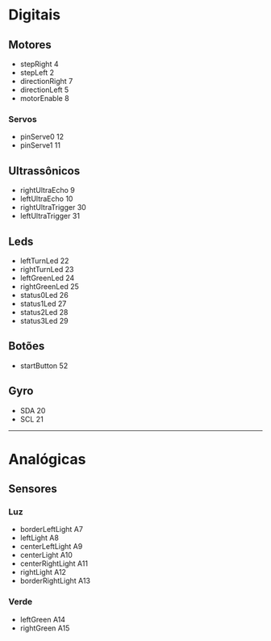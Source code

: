 # Digitais
## Motores
- stepRight 4
- stepLeft 2
- directionRight 7
- directionLeft 5
- motorEnable 8
### Servos
- pinServe0 12
- pinServe1 11

## Ultrassônicos
- rightUltraEcho 9
- leftUltraEcho 10
- rightUltraTrigger 30
- leftUltraTrigger 31

## Leds
- leftTurnLed 22
- rightTurnLed 23
- leftGreenLed 24
- rightGreenLed 25
- status0Led 26
- status1Led 27
- status2Led 28
- status3Led 29

## Botões
- startButton 52

## Gyro
- SDA 20
- SCL 21

---
# Analógicas

## Sensores
### Luz
- borderLeftLight A7
- leftLight A8
- centerLeftLight A9
- centerLight A10
- centerRightLight A11
- rightLight A12
- borderRightLight A13

### Verde
- leftGreen A14
- rightGreen A15